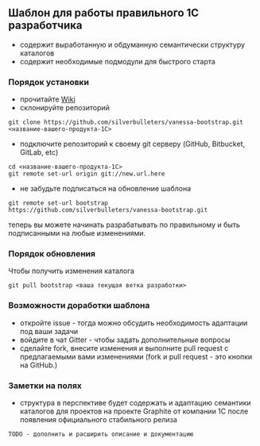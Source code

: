 ## Шаблон для работы правильного 1С разработчика

* содержит выработанную и обдуманную семантически структуру каталогов
* содержит необходимые подмодули для быстрого старта

### Порядок установки

* прочитайте [Wiki](https://github.com/silverbulleters/vanessa-bootstrap/wiki/%D0%A0%D0%B5%D0%BA%D0%BE%D0%BC%D0%B5%D0%BD%D0%B4%D0%B0%D1%86%D0%B8%D0%B8-%D0%BF%D1%80%D0%B0%D0%B2%D0%B8%D0%BB%D1%8C%D0%BD%D1%8B%D0%BC-%D1%80%D0%B0%D0%B7%D1%80%D0%B0%D0%B1%D0%BE%D1%82%D1%87%D0%B8%D0%BA%D0%B0%D0%BC-1%D0%A1)
* склонируйте репозиторий

```Shell
git clone https://github.com/silverbulleters/vanessa-bootstrap.git <название-вашего-продукта-1С>
```
* подключите репозиторий к своему git серверу (GitHub, Bitbucket, GitLab, etc)

```Shell
cd <название-вашего-продукта-1С>
git remote set-url origin git://new.url.here
```

* не забудьте подписаться на обновление шаблона

```
git remote set-url bootstrap https://github.com/silverbulleters/vanessa-bootstrap.git
```

теперь вы можете начинать разрабатывать по правильному и быть подписанными на любые изменениями.

### Порядок обновления

Чтобы получить изменения каталога 

```Shell
git pull bootstrap <ваша текущая ветка разработки>
```

### Возможности доработки шаблона

* откройте issue - тогда можно обсудить необходимость адаптации под ваши задачи
* войдите в чат Gitter - чтобы задать дополнительные вопросы 
* сделайте fork, внесите изменения и выполните pull request с предлагаемыми вами изменениями (fork и pull request - это кнопки на GitHub.)

### Заметки на полях

* структура в перспективе будет содержать и адаптацию семантики каталогов для проектов на проекте Graphite от компании 1С после появления официального стабильного релиза

~~~
TODO - дополнить и расширить описание и документацию
~~~